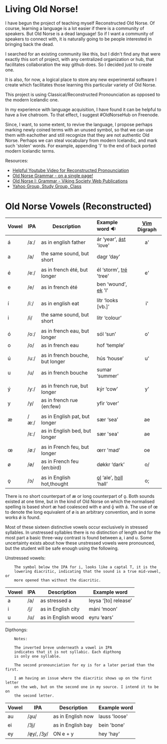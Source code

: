 Living Old Norse!
================

I have begun the project of teaching myself Reconstructed Old Norse. Of course,
learning a language is a lot easier if there is a community of speakers. But
Old Norse is a dead language! So if I want a community of speakers to connect
with, it is naturally going to be people interested in bringing back the dead.

I searched for an existing community like this, but I didn't find any that were
exactly this sort of project, with any centralized organization or hub, that
facilitates collaboration the way github does. So I decided just to create one.

It is also, for now, a logical place to store any new experimental software I
create which facilitates those learning this particular variety of Old Norse.

This project is using Classical/Reconstructed Pronounciation as opposed to
the modern Icelandic one.

In my experience with language acquisition, I have found it can be helpful to
have a live chatroom. To that effect, I suggest #OldNorseHub on Freenode.

Since, I want, to some extent, to revive the language, I propose perhaps
marking newly coined terms with an unused symbol, so that we can use them with
eachother and still recognize that they are not authentic Old Norse. Perhaps we
can steal vocabulary from modern Icelandic, and mark such 'stolen' words.  For
example, appending 'I' to the end of back ported modern Icelandic terms.


Resources:  
 * [Helpful Youtube Video for Reconstructed Pronounciation](http://www.youtube.com/watch?v=JICgNRzENoQ)
 * [Old Norse Grammar - on a single page!](http://oldnorsenews.org/2008/08/old-norse-grammar-on-a-single-page/)
 * [Old Norse I: Grammar - Viking Society Web Publications](http://www.vsnrweb-publications.org.uk/NION-1.pdf)
 * [Yahoo Group, Study Group, Class](https://groups.yahoo.com/neo/groups/norse_course/info)


Old Norse Vowels (Reconstructed)
===============================

Vowel | IPA  | Description                     | Example word :sound:                |  [Vim](http://www.vim.org) Digraph  
----- | ---- | ------------------------------- |:-----------------------------       |:----------------------------------:
á     | /aː/ |  as in english father           | ár ‘year’, [ást][ást] 'love'        |            a'
a     | /a/  |  the same sound, but short      | dagr ‘day’                          |             
      |      |                                 |                                     | 
é     | /eː/ |  as in french été, but longer   | él ‘storm’, [tré][tré] 'tree'       |            e'
e     | /e/  |  as in french été               | ben ‘wound’, [ek][ek] 'I'           |      
      |      |                                 |                                     | 
í     | /iː/ |  as in english eat              | lítr ‘looks [vb.]’                  |            i'
i     | /i/  |  the same sound, but short      | litr ‘colour’                       |
      |      |                                 |                                     | 
ó     | /oː/ |  as in french eau, but longer   | sól ‘sun’                           |            o'
o     | /o/  |  as in french eau               | hof ‘temple’                        |   
      |      |                                 |                                     | 
ú     | /uː/ |  as in french bouche, but longer| hús ‘house’                         |            u' 
u     | /u/  |  as in french bouche            | sumar ‘summer’                      |       
      |      |                                 |                                     | 
ý     | /yː/ |  as in french rue, but longer   | kýr ‘cow’                           |            y'
y     | /y/  |  as in french rue (en:few)      | yfir ‘over’                         |      
      |      |                                 |                                     | 
æ     | /æː/ |  as in English pat, but longer  | sær ‘sea’                           |            ae 
      | /ɛː/ |  as in English bed, but longer  | sær 'sea'                           |            ae
      |      |                                 |                                     | 
œ     | /øː/ |  as in French feu, but longer   | œrr 'mad’                           |            oe 
ø     | /ø/  |  as in French feu (en:bird)     | døkkr ‘dark’                        |            o/
      |      |                                 |                                     | 
ǫ     | /ɔ/  |  as in English hot,thought      |  [ǫl][ǫl] ‘ale’, [hǫll][hǫll] ‘hall’|            o;

[mp3s]: https://groups.yahoo.com/neo/groups/norse_course/files/OldNorseHub/Sounds/words/
[ást]: https://secure.jerkface.net/~jim/OldNorseHub/sounds/words/ást.mp3
[tré]: https://secure.jerkface.net/~jim/OldNorseHub/sounds/words/tré.mp3
[ek]: https://secure.jerkface.net/~jim/OldNorseHub/sounds/words/ek.mp3
[ǫl]: https://secure.jerkface.net/~jim/OldNorseHub/sounds/words/ǫl.mp3
[hǫll]: https://secure.jerkface.net/~jim/OldNorseHub/sounds/words/hǫll.mp3

There is no short counterpart of æ or long counterpart of ǫ. Both
sounds existed at one time, but in the kind of Old Norse on which the
normalised spelling is based short æ had coalesced with e and ǭ with
á. The use of œ to denote the long equivalent of ø is an arbitrary
convention, and in some works ǿ is found.

Most of these sixteen distinctive vowels occur exclusively in stressed
syllables. In unstressed syllables there is no distinction of length and
for the most part a basic three-way contrast is found between a, i and
u. Some uncertainty exists about how these unstressed vowels were
pronounced, but the student will be safe enough using the following.

Unstressed vowels:

        The symbol below the IPA for i, looks like a captal T, it is the
        lowering diacritic, indicating that the sound is a true mid-vowel, or
        more opened than without the diacritic.

Vowel | IPA  | Description                     | Example word       
----- | ---- | ------------------------------- | ------------------ 
    a | /a/  | as stressed a                   | leysa ‘[to] release’
    i | /̞i/  | as in English city              | máni ‘moon’
    u | /ʊ/  | as in English wood              | eyru ‘ears’


Dipthongs:

        Notes:

        The inverted breve underneath a vowel in IPA
        indicates that it is not syllabic. Each dipthong
        is only one syllable.
        
        The second pronounciation for ey is for a later period than the first.

        I am having an issue where the diacritic shows up on the first letter
        on the web, but on the second one in my source. I intend it to be on
        the second letter.

        

Vowel | IPA               | Description           | Example word       
----- | ----------------- | ----------------------| ------------------ 
au    | /a̯u/              | as in English now     | lauss 'loose'  
ei    | /3̯i/              | as in English bay     | bein  'bone'  
ey    | /ø̯y/, /3̯y/        | ON e + y              | hey   'hay'  




